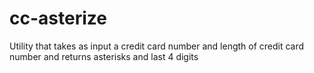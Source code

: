 # cc-asterize
Utility that takes as input a credit card number and length of credit card number and returns asterisks and last 4 digits
